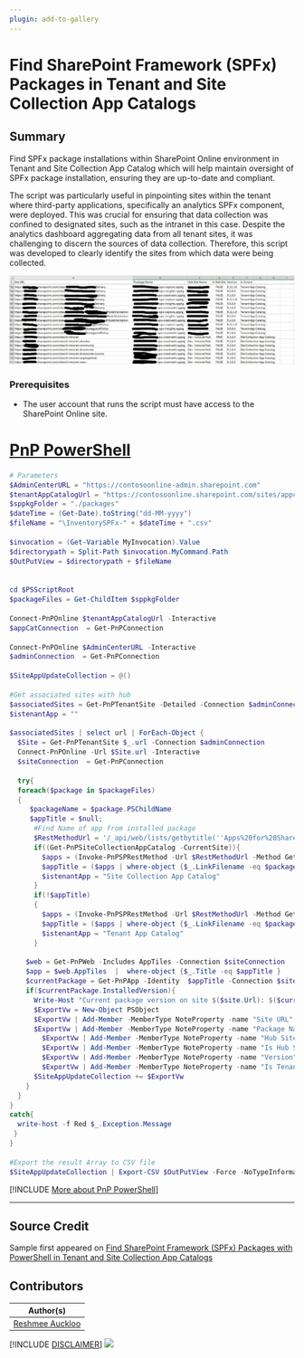 ```yaml
---
plugin: add-to-gallery
---
```


# Find SharePoint Framework (SPFx) Packages in Tenant and Site Collection App Catalogs

## Summary

Find SPFx package installations within SharePoint Online environment in Tenant and Site Collection App Catalog which will help maintain oversight of SPFx package installation, ensuring they are up-to-date and compliant.

The script was particularly useful in pinpointing sites within the tenant where third-party applications, specifically an analytics SPFx component, were deployed. This was crucial for ensuring that data collection was confined to designated sites, such as the intranet in this case. Despite the analytics dashboard aggregating data from all tenant sites, it was challenging to discern the sources of data collection. Therefore, this script was developed to clearly identify the sites from which data were being collected.

![Example Screenshot](assets/preview.png)

### Prerequisites

- The user account that runs the script must have access to the SharePoint Online site.

# [PnP PowerShell](#tab/pnpps)

```powershell
# Parameters
$AdminCenterURL = "https://contosoonline-admin.sharepoint.com"
$tenantAppCatalogUrl = "https://contosoonline.sharepoint.com/sites/appcatalog"
$sppkgFolder = "./packages"
$dateTime = (Get-Date).toString("dd-MM-yyyy")
$fileName = "\InventorySPFx-" + $dateTime + ".csv"

$invocation = (Get-Variable MyInvocation).Value
$directorypath = Split-Path $invocation.MyCommand.Path
$OutPutView = $directorypath + $fileName

 
cd $PSScriptRoot
$packageFiles = Get-ChildItem $sppkgFolder
 
Connect-PnPOnline $tenantAppCatalogUrl -Interactive
$appCatConnection  = Get-PnPConnection
 
Connect-PnPOnline $AdminCenterURL -Interactive
$adminConnection  = Get-PnPConnection
 
$SiteAppUpdateCollection = @()
 
#Get associated sites with hub
$associatedSites = Get-PnPTenantSite -Detailed -Connection $adminConnection  | Where-Object -Property Template -NotIn ("PWA#0","SRCHCEN#0", "REDIRECTSITE#0", "SPSMSITEHOST#0", "APPCATALOG#0", "POINTPUBLISHINGHUB#0", "POINTPUBLISHINGTOPIC#0","EDISC#0", "STS#-1") 
$istenantApp = ""

$associatedSites | select url | ForEach-Object {
  $Site = Get-PnPTenantSite $_.url -Connection $adminConnection
  Connect-PnPOnline -Url $Site.url -Interactive
  $siteConnection  = Get-PnPConnection   

  try{
  foreach($package in $packageFiles)
  {  
     $packageName = $package.PSChildName
     $appTitle = $null;
      #Find Name of app from installed package
      $RestMethodUrl = '/_api/web/lists/getbytitle(''Apps%20for%20SharePoint'')/items?$select=Title,LinkFilename'
      if((Get-PnPSiteCollectionAppCatalog -CurrentSite)){
        $apps = (Invoke-PnPSPRestMethod -Url $RestMethodUrl -Method Get -Connection $siteConnection).Value
        $appTitle = ($apps | where-object {$_.LinkFilename -eq $packageName} | select Title).Title
        $istenantApp = "Site Collection App Catalog"
      }
      if(!$appTitle)
      {
        $apps = (Invoke-PnPSPRestMethod -Url $RestMethodUrl -Method Get -Connection $appCatConnection).Value
        $appTitle = ($apps | where-object {$_.LinkFilename -eq $packageName} | select Title).Title
        $istenantApp = "Tenant App Catalog"
      }
  
    $web = Get-PnPWeb -Includes AppTiles -Connection $siteConnection
    $app = $web.AppTiles  |  where-object {$_.Title -eq $appTitle }
    $currentPackage = Get-PnPApp -Identity  $appTitle -Connection $siteConnection
    if($currentPackage.InstalledVersion){
      Write-Host "Current package version on site $($site.Url): $($currentPackage.InstalledVersion)"
      $ExportVw = New-Object PSObject
      $ExportVw | Add-Member -MemberType NoteProperty -name "Site URL" -value $Site.url
      $ExportVw | Add-Member -MemberType NoteProperty -name "Package Name" -value $packageName
        $ExportVw | Add-Member -MemberType NoteProperty -name "Hub Site Name" -value  (get-pnphubsite -identity $Site.HubSiteId.Guid).title
        $ExportVw | Add-Member -MemberType NoteProperty -name "Is Hub Site" -value $Site.IsHubSite
        $ExportVw | Add-Member -MemberType NoteProperty -name "Version" -value $currentPackage.InstalledVersion
        $ExportVw | Add-Member -MemberType NoteProperty -name "Is Tenant" -value $istenantApp
      $SiteAppUpdateCollection += $ExportVw
    }
  }
}
catch{
  write-host -f Red $_.Exception.Message
 }
}

#Export the result Array to CSV file
$SiteAppUpdateCollection | Export-CSV $OutPutView -Force -NoTypeInformation
```

[!INCLUDE [More about PnP PowerShell](../../docfx/includes/MORE-PNPPS.md)]

***

## Source Credit

Sample first appeared on [Find SharePoint Framework (SPFx) Packages with PowerShell in Tenant and Site Collection App Catalogs](https://reshmeeauckloo.com/posts/powershell_inventory-of-spfx-installs-in-sites/)

## Contributors

| Author(s) |
|-----------|
| [Reshmee Auckloo](https://github.com/reshmee011) |


[!INCLUDE [DISCLAIMER](../../docfx/includes/DISCLAIMER.md)]
<img src="https://m365-visitor-stats.azurewebsites.net/script-samples/scripts/spo-find-spfx-packages-installed-tenant-sitecollection-appcatalog" aria-hidden="true" />
